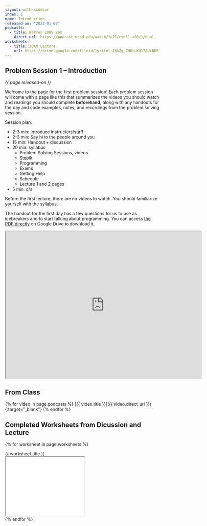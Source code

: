 ```yaml
---
layout: with-sidebar
index: 1
name: Introduction
released-on: "2022-01-03"
podcasts:
  - title: Warren 2005 2pm
    direct_url: https://podcast.ucsd.edu/watch/fa21/cse11_a00/1/dual
worksheets:
  - title: 10AM Lecture
    url: https://drive.google.com/file/d/1yzitel-Z6AZg_ZH6nUXQ178UiNDRTisB
---
```

## Problem Session 1 – Introduction

_{{ page.released-on }}_


Welcome to the page for the first problem session! Each problem session will
come with a page like this that summarizes the videos you should watch and
readings you should complete **beforehand**, along with any handouts for the day
and code examples, notes, and recordings from the problem solving session.

Session plan:
- 2-3 min: Introduce instructors/staff
- 2-3 min: Say hi to the people around you
- 15 min: Handout + discussion
- 20 min: syllabus
    - Problem Solving Sessions, videos
    - Stepik
    - Programming
    - Exams
    - Getting Help
    - Schedule
    - Lecture 1 and 2 pages
- 5 min: q/a

Before the first lecture, there are no videos to watch. You should familiarize
yourself with the [syllabus](../syllabus.html).

The handout for the first day has a few questions for us to use as icebreakers
and to start talking about programming. You can access [the PDF
directly](https://drive.google.com/file/d/19JrgyrjWEqPoFX7tgIdk02Y6kngAH6D7/preview)
on Google Drive to download it.

<iframe src="https://drive.google.com/file/d/19JrgyrjWEqPoFX7tgIdk02Y6kngAH6D7/preview" width="640" height="480" allow="autoplay"></iframe>

## From Class

{% for video in page.podcasts %}
[{{ video.title }}]({{ video.direct_url }}){:target="_blank"}
{% endfor %}


## Completed Worksheets from Dicussion and Lecture

{% for worksheet in page.worksheets %}
<div class="worksheetBox">
{{ worksheet.title }}
<br>
<iframe src="{{ worksheet.url }}/preview" width="256" height="192" allow="autoplay"></iframe>
</div>
{% endfor %}
